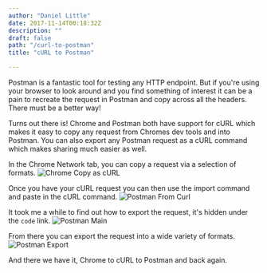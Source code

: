 ```yaml
---
author: "Daniel Little"
date: 2017-11-14T00:18:32Z
description: ""
draft: false
path: "/curl-to-postman"
title: "cURL to Postman"

---
```


Postman is a fantastic tool for testing any HTTP endpoint. But if you're using your browser to look around and you find something of interest it can be a pain to recreate the request in Postman and copy across all the headers. There must be a better way!

Turns out there is! Chrome and Postman both have support for cURL which makes it easy to copy any request from Chromes dev tools and into Postman. You can also export any Postman request as a cURL command which makes sharing much easier as well.

In the Chrome Network tab, you can copy a request via a selection of formats.
![Chrome Copy as cURL](/content/images/2017/11/Curl.png)

Once you have your cURL request you can then use the import command and paste in the cURL command.
![Postman From Curl](/content/images/2017/11/PostmanFromCurl.png)

It took me a while to find out how to export the request, it's hidden under the `code` link.
![Postman Main](/content/images/2017/11/PostmanMain.png)

From there you can export the request into a wide variety of formats.
![Postman Export](/content/images/2017/11/PostmanExport.png)

And there we have it, Chrome to cURL to Postman and back again.

